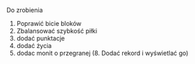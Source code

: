Do zrobienia

1. Poprawić bicie bloków
2. Zbalansować szybkość piłki
5. dodać punktacje
6. dodać życia
7. dodac monit o przegranej
(8. Dodać rekord i wyświetlać go)
